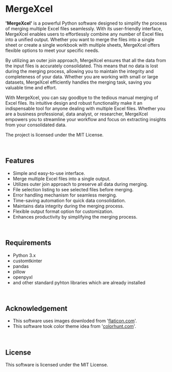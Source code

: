 <h1>MergeXcel</h1>

<p><b>'MergeXcel'</b> is a powerful Python software designed to simplify the process of merging multiple Excel files seamlessly. With its user-friendly interface, MergeXcel enables users to effortlessly combine any number of Excel files into a unified output. Whether you want to merge the files into a single sheet or create a single workbook with multiple sheets, MergeXcel offers flexible options to meet your specific needs.<p>

<p>By utilizing an outer join approach, MergeXcel ensures that all the data from the input files is accurately consolidated. This means that no data is lost during the merging process, allowing you to maintain the integrity and completeness of your data. Whether you are working with small or large datasets, MergeXcel efficiently handles the merging task, saving you valuable time and effort.<p>

<p>With MergeXcel, you can say goodbye to the tedious manual merging of Excel files. Its intuitive design and robust functionality make it an indispensable tool for anyone dealing with multiple Excel files. Whether you are a business professional, data analyst, or researcher, MergeXcel empowers you to streamline your workflow and focus on extracting insights from your consolidated data.</p>

<p>The project is licensed under the MIT License.</p>

</br>

<h2>Features</h2>

- Simple and easy-to-use interface.
- Merge multiple Excel files into a single output.
- Utilizes outer join approach to preserve all data during merging.
- File selection listing to see selected files before merging.
- Error handling mechanism for seamless merging.
- Time-saving automation for quick data consolidation.
- Maintains data integrity during the merging process.
- Flexible output format option for customization.
- Enhances productivity by simplifying the merging process.

</br>

<h2>Requirements</h2>

- Python 3.x
- customtkinter
- pandas
- pillow
- openpyxl
- and other standard pyhton libraries which are already installed

</br>

<h2>Acknowledgement</h2>

- This software uses images downloded from '<a href = "https://www.flaticon.com">flaticon.com</a>'.
- This software took color theme idea from '<a href = "https://colorhunt.com">colorhunt.com</a>'.

</br>

<h2>License</h2>

<p>This software is licensed under the MIT License.</p>
